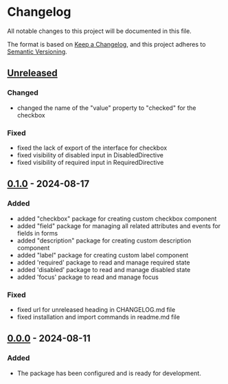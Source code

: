 # Changelog

All notable changes to this project will be documented in this file.

The format is based on [Keep a Changelog](https://keepachangelog.com/en/1.1.0/), and this project adheres to [Semantic Versioning](https://semver.org/spec/v2.0.0.html).

## [Unreleased]

### Changed

- changed the name of the "value" property to "checked" for the checkbox

### Fixed

- fixed the lack of export of the interface for checkbox
- fixed visibility of disabled input in DisabledDirective
- fixed visibility of required input in RequiredDirective

## [0.1.0] - 2024-08-17

### Added

- added "checkbox" package for creating custom checkbox component
- added "field" package for managing all related attributes and events for fields in forms
- added "description" package for creating custom description component
- added "label" package for creating custom label component
- added 'required' package to read and manage required state
- added 'disabled' package to read and manage disabled state
- added 'focus' package to read and manage focus

### Fixed

- fixed url for unreleased heading in CHANGELOG.md file
- fixed installation and import commands in readme.md file

## [0.0.0] - 2024-08-11

### Added

- The package has been configured and is ready for development.

[Unreleased]: https://github.com/headlessng/headlessng/compare/@headlessng/primitives-v0.1.0...HEAD
[0.1.0]: https://github.com/headlessng/headlessng/releases/tag/%40headlessng%2Fprimitives-v0.1.0
[0.0.0]: https://github.com/headlessng/headlessng/releases/tag/%40headlessng%2Fprimitives-v0.0.0
